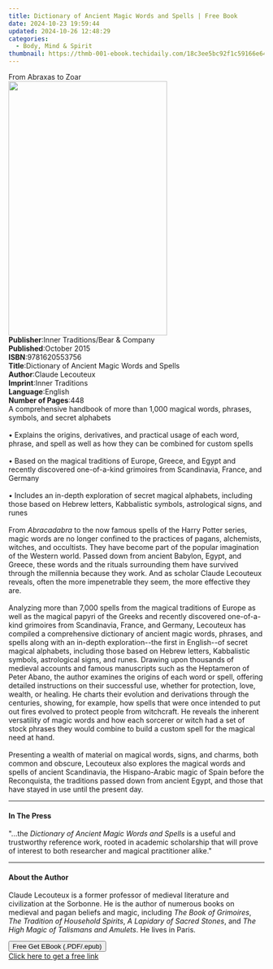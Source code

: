 ```yaml
---
title: Dictionary of Ancient Magic Words and Spells | Free Book
date: 2024-10-23 19:59:44
updated: 2024-10-26 12:48:29
categories:
  - Body, Mind & Spirit
thumbnail: https://thmb-001-ebook.techidaily.com/18c3ee5bc92f1c59166e6440abbfce534ac76360aa72abe4059a492eabce4506.jpg
---
```

<main id="book-container">
  <div class="flex flex-col">
    <div class="book-brief flex-1 py-6 px-4 sm:p-6 md:py-10 md:px-8">
      <!-- brief-->
      <div class="book-brief-main">From Abraxas to Zoar</div>
    </div>
    <div
      class="book-meta-info flex-1 grid gap-4 col-start-1 col-end-3 row-start-1 sm:mb-6 sm:grid-cols-4 lg:gap-6 lg:col-start-2 lg:row-end-6 lg:row-span-6 lg:mb-0"
    >
      <div
        class="book-meta-info-left place-content-center mt-4 p-4 text-sm leading-6 col-start-2 col-span-2 dark:text-slate-400"
      >
        <img
          class="w-full h-500 object-cover rounded-lg sm:h-255 sm:col-span-2 lg:col-span-full"
          src="https://img-001-ebook.techidaily.com/128a19710972c7eefb879cd9704e1b5c375dfb16d7c05f8a4812e20991f9bf03.jpg"
          alt=""
          width="312"
          height="500"
        />
      </div>
      <div
        class="book-meta-info-right mt-2 col-start-1 row-start-2 col-span-3 self-center"
      >
        <!-- meta data  -->
        <div class="flex flex-col px-4 md:px-8">
          <div class="flex-1">
            <strong>Publisher</strong>:<span class="px-2"
              >Inner Traditions/Bear &amp; Company</span
            >
          </div>
          <div class="flex-1">
            <strong>Published</strong>:<span class="px-2">October 2015</span>
          </div>
          <div class="flex-1">
            <strong>ISBN</strong>:<span class="px-2">9781620553756</span>
          </div>
          <div class="flex-1">
            <strong>Title</strong>:<span class="px-2"
              >Dictionary of Ancient Magic Words and Spells</span
            >
          </div>
          <div class="flex-1">
            <strong>Author</strong>:<span class="px-2">Claude Lecouteux</span>
          </div>
          <div class="flex-1">
            <strong>Imprint</strong>:<span class="px-2">Inner Traditions</span>
          </div>
          <div class="flex-1">
            <strong>Language</strong>:<span class="px-2">English</span>
          </div>
          <div class="flex-1">
            <strong>Number of Pages</strong>:<span class="px-2">448</span>
          </div>
        </div>
      </div>
    </div>
    <div class="book-description flex-1 py-6 px-4 sm:p-6 md:py-10 md:px-8">
      <div class="book-description-main">
        <div accordion-content="" id="description">
          A comprehensive handbook of more than 1,000 magical words, phrases,
          symbols, and secret alphabets <br />
          <br />• Explains the origins, derivatives, and practical usage of each
          word, phrase, and spell as well as how they can be combined for custom
          spells <br />
          <br />• Based on the magical traditions of Europe, Greece, and Egypt
          and recently discovered one-of-a-kind grimoires from Scandinavia,
          France, and Germany <br />
          <br />• Includes an in-depth exploration of secret magical alphabets,
          including those based on Hebrew letters, Kabbalistic symbols,
          astrological signs, and runes <br />
          <br />From <i>Abracadabra </i>to the now famous spells of the Harry
          Potter series, magic words are no longer confined to the practices of
          pagans, alchemists, witches, and occultists. They have become part of
          the popular imagination of the Western world. Passed down from ancient
          Babylon, Egypt, and Greece, these words and the rituals surrounding
          them have survived through the millennia because they work. And as
          scholar Claude Lecouteux reveals, often the more impenetrable they
          seem, the more effective they are. <br />
          <br />Analyzing more than 7,000 spells from the magical traditions of
          Europe as well as the magical papyri of the Greeks and recently
          discovered one-of-a-kind grimoires from Scandinavia, France, and
          Germany, Lecouteux has compiled a comprehensive dictionary of ancient
          magic words, phrases, and spells along with an in-depth
          exploration--the first in English--of secret magical alphabets,
          including those based on Hebrew letters, Kabbalistic symbols,
          astrological signs, and runes. Drawing upon thousands of medieval
          accounts and famous manuscripts such as the Heptameron of Peter Abano,
          the author examines the origins of each word or spell, offering
          detailed instructions on their successful use, whether for protection,
          love, wealth, or healing. He charts their evolution and derivations
          through the centuries, showing, for example, how spells that were once
          intended to put out fires evolved to protect people from witchcraft.
          He reveals the inherent versatility of magic words and how each
          sorcerer or witch had a set of stock phrases they would combine to
          build a custom spell for the magical need at hand. <br />
          <br />Presenting a wealth of material on magical words, signs, and
          charms, both common and obscure, Lecouteux also explores the magical
          words and spells of ancient Scandinavia, the Hispano-Arabic magic of
          Spain before the Reconquista, the traditions passed down from ancient
          Egypt, and those that have stayed in use until the present day.
        </div>
        <div class="accordion-fader"></div>
      </div>
    </div>
    <div class="book-excerpts flex-1 py-6 px-4 sm:p-6 md:py-10 md:px-8">
      <!-- excerpts-->
      <div class="book-excerpts-main">
        <hr />
        <h4 class="placeholder placeholder-heading">
          <span>In The Press</span>
        </h4>
        <p>
          "...the<i> Dictionary of Ancient Magic Words and Spells</i> is a
          useful and trustworthy reference work, rooted in academic scholarship
          that will prove of interest to both researcher and magical
          practitioner alike."
        </p>
      </div>
    </div>
    <div class="book-about-author flex-1 py-6 px-4 sm:p-6 md:py-10 md:px-8">
      <!-- about author-->
      <div class="book-main-author-main">
        <hr />
        <h4 class="placeholder placeholder-heading">
          <span>About the Author</span>
        </h4>
        <p>
          Claude Lecouteux is a former professor of medieval literature and
          civilization at the Sorbonne. He is the author of numerous books on
          medieval and pagan beliefs and magic, including
          <i>The Book of Grimoires</i>,
          <i>The Tradition of Household Spirits</i>,
          <i>A Lapidary of Sacred Stones</i>, and <i>The</i>
          <i>High Magic of Talismans</i> <i>and Amulets</i>. He lives in Paris.
        </p>
      </div>
    </div>
    <div class="book-free-get flex-1 py-6 px-4 sm:p-6 md:py-10 md:px-8">
      <button
        id="btn-free-get"
        class="bg-blue-500 hover:bg-blue-700 text-white font-bold py-2 px-4 rounded"
      >
        Free Get EBook (.PDF/.epub)
      </button>
      <div id="countdown-display" class="px-2 text-lg mt-2"></div>
      <a
        id="free-link"
        class="hidden bg-blue-500 hover:bg-blue-700 text-white font-bold py-2 px-4 rounded"
        href="https://www.ebooks.com/en-us/book/95782202/dictionary-of-ancient-magic-words-and-spells/claude-lecouteux/"
        target="_blank"
        >Click here to get a free link</a
      >
    </div>
    <script>
      let countdownTime = 0;
      let countdownInterval = null;
      document
        .getElementById('btn-free-get')
        .addEventListener('click', startCountdown);
      function startCountdown() {
        countdownTime = new Date().getTime() + 60000 * 3;
        countdownInterval = setInterval(updateCountdown, 1000);
        document.getElementById('btn-free-get').disabled = true;
        document
          .getElementById('btn-free-get')
          .classList.add('bg-gray-500', 'cursor-not-allowed');
      }
      function updateCountdown() {
        let currentTime = new Date().getTime();
        let timeLeft = countdownTime - currentTime;
        let secondsLeft = Math.floor(timeLeft / 1000);
        document.getElementById('countdown-display').innerHTML =
          `Remaining time: ${secondsLeft} seconds.`;
        if (secondsLeft <= 0) {
          clearInterval(countdownInterval);
          document.getElementById('btn-free-get').classList.add('hidden');
          document.getElementById('free-link').classList.remove('hidden');
          document.getElementById('countdown-display').innerHTML = '';
        }
      }
    </script>
  </div>
</main>
